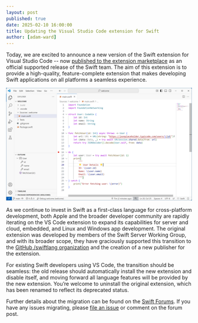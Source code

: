 ```yaml
---
layout: post
published: true
date: 2025-02-10 16:00:00
title: Updating the Visual Studio Code extension for Swift
author: [adam-ward]
---
```


Today, we are excited to announce a new version of the Swift extension for
Visual Studio Code -- now [published to the extension
marketplace](https://marketplace.visualstudio.com/items?itemName=swiftlang.swift-vscode)
as an official supported release of the Swift team. The aim of this extension is
to provide a high-quality, feature-complete extension that makes developing Swift
applications on all platforms a seamless experience.

![VS Code running with the Swift extension](/assets/images/vscode-extension-blog/vscode-swift-2.png)

As we continue to invest in Swift as a first-class language for cross-platform
development, both Apple and the broader developer community are rapidly
iterating on the VS Code extension to expand its capabilities for server and
cloud, embedded, and Linux and Windows app development. The original extension
was developed by members of the Swift Server Working Group, and with its broader
scope, they have graciously supported this transition to the [GitHub /swiftlang
organization](https://github.com/swiftlang) and the creation of a new publisher
for the extension.

For existing Swift developers using VS Code, the transition should be seamless:
the old release should automatically install the new extension and disable
itself, and moving forward all language features will be provided by the new
extension. You’re welcome to uninstall the original extension, which has been
renamed to reflect its deprecated status. 

Further details about the migration can be found on the [Swift
Forums](https://forums.swift.org/t/vs-code-swift-extension-migration/77795). If
you have any issues migrating, please [file an
issue](https://github.com/swiftlang/vscode-swift/issues) or comment on the forum
post.